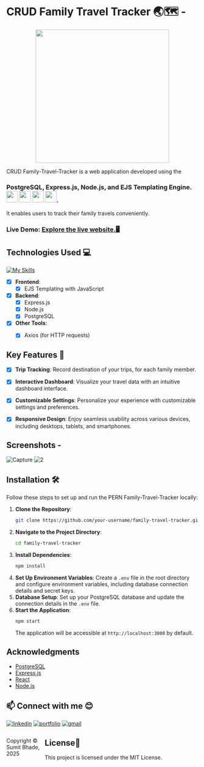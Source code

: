 # CRUD Family Travel Tracker 🌏🗺 -

<div align="center">
<img height="350px" src="https://github.com/shanibider/CRUD-PostreSQL-Family-Travel-Tracker/assets/72359805/93643f34-276b-423e-9b66-22df5a56f5ff">
</div>

CRUD Family-Travel-Tracker is a web application developed using the
### PostgreSQL, Express.js, Node.js, and EJS Templating Engine. <img height=30px src="https://skillicons.dev/icons?i=postgresql"> <img height=30px src="https://skillicons.dev/icons?i=express"> <img height=30px src="https://skillicons.dev/icons?i=js"> <img height=30px src="https://skillicons.dev/icons?i=nodejs">.
It enables users to track their family travels conveniently.


### **Live Demo:** [Explore the live website.🖥](https://family-travel-tracker-k8l6.onrender.com/)

## Technologies Used 💻
[![My Skills](https://skillicons.dev/icons?i=js,react,html,css,postgresql,express,nodejs)](https://skillicons.dev)

- [x] **Frontend**:
  - [x]  EJS Templating with JavaScript

- [x] **Backend**:
  - [x] Express.js
  - [x] Node.js
  - [x] PostgreSQL

- [x] **Other Tools**:
  - [x] Axios (for HTTP requests)

 
## Key Features 🚀
- [x] **Trip Tracking**: Record destination of your trips, for each family member.
- [x] **Interactive Dashboard**: Visualize your travel data with an intuitive dashboard interface.
- [x] **Customizable Settings**: Personalize your experience with customizable settings and preferences.
- [x] **Responsive Design**: Enjoy seamless usability across various devices, including desktops, tablets, and smartphones.


## Screenshots -
![Capture](https://github.com/shanibider/PERN-PostreSQL-Family-Travel-Tracker/assets/72359805/e0cd2882-317b-4197-b161-5b85040501eb)
![2](https://github.com/shanibider/PERN-PostreSQL-Family-Travel-Tracker/assets/72359805/bc53c8a5-56cc-40b4-8b42-538ff431785b)



## Installation 🛠️

Follow these steps to set up and run the PERN Family-Travel-Tracker locally:

1. **Clone the Repository**: 
   ```bash
   git clone https://github.com/your-username/family-travel-tracker.git
   ```
2. **Navigate to the Project Directory**:
   ```bash
   cd family-travel-tracker
   ```
3. **Install Dependencies**:
   ```bash
   npm install
   ```
4. **Set Up Environment Variables**:
   Create a `.env` file in the root directory and configure environment variables, including database connection details and secret keys.
5. **Database Setup**:
   Set up your PostgreSQL database and update the connection details in the `.env` file.
6. **Start the Application**:
   ```bash
   npm start
   ```
   The application will be accessible at `http://localhost:3000` by default.



## Acknowledgments

- [PostgreSQL](https://www.postgresql.org/)
- [Express.js](https://expressjs.com/)
- [React](https://reactjs.org/)
- [Node.js](https://nodejs.org/)


## 📫 Connect with me 😊
[![linkedin](https://img.shields.io/badge/linkedin-0A66C2?style=for-the-badge&logo=linkedin&logoColor=white)](https://www.linkedin.com/in/sumit-bhade/)
[![portfolio](https://img.shields.io/badge/my_portfolio-000?style=for-the-badge&logo=ko-fi&logoColor=white)](https://github.com/sumitbhade)
[![gmail](https://img.shields.io/badge/Gmail-D14836?style=for-the-badge&logo=gmail&logoColor=white)](mailto:imsumitbhade@gmail.com)

<footer>
<p style="float:left; width: 20%;">
Copyright © Sumit Bhade, 2025
</p>
</footer>

## License📄

This project is licensed under the MIT License.
